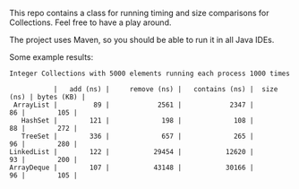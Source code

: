 This repo contains a class for running timing and size comparisons for Collections. Feel free to have a play
around. 

The project uses Maven, so you should be able to run it in all Java IDEs.

Some example results:
```text
Integer Collections with 5000 elements running each process 1000 times

           |   add (ns) |     remove (ns) |   contains (ns) |  size (ns) | bytes (KB) |
 ArrayList |         89 |            2561 |            2347 |         86 |        105 |
   HashSet |        121 |             198 |             108 |         88 |        272 |
   TreeSet |        336 |             657 |             265 |         96 |        280 |
LinkedList |        122 |           29454 |           12620 |         93 |        200 |
ArrayDeque |        107 |           43148 |           30166 |         96 |        105 |
```